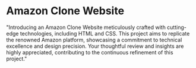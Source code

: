 <h1>Amazon Clone Website</h1>
"Introducing an Amazon Clone Website meticulously crafted with cutting-edge technologies, including HTML and CSS. This project aims to replicate the renowned Amazon platform, showcasing a commitment to technical excellence and design precision. Your thoughtful review and insights are highly appreciated, contributing to the continuous refinement of this project."
